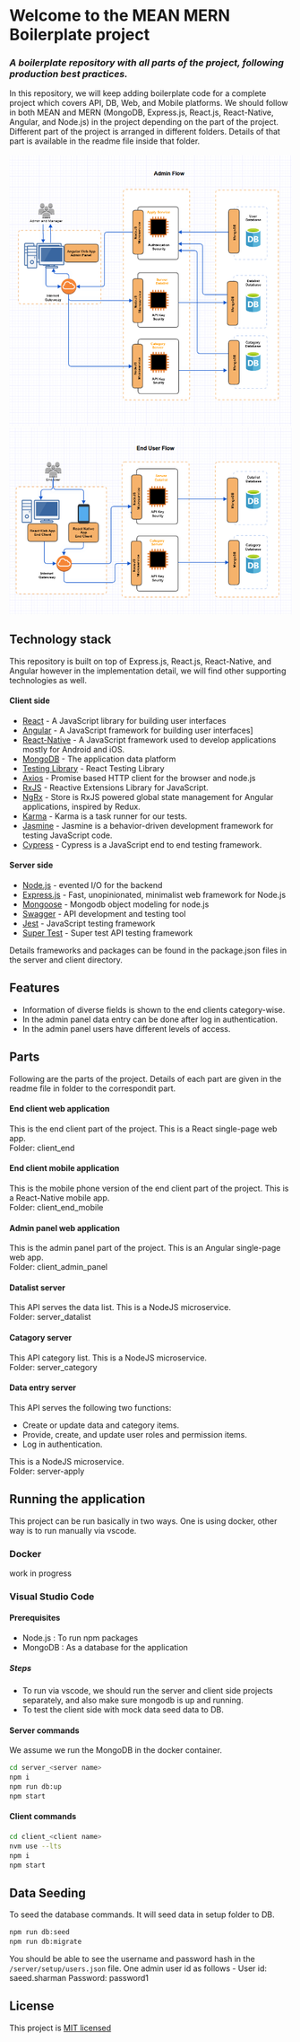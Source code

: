 # Welcome to the MEAN MERN Boilerplate project

### _A boilerplate repository with all parts of the project, following production best practices._

In this repository, we will keep adding boilerplate code for a complete project which covers API, DB, Web, and Mobile platforms.
We should follow in both MEAN and MERN (MongoDB, Express.js, React.js, React-Native, Angular, and Node.js) in the project depending on the part of the project.
Different part of the project is arranged in different folders. Details of that part is available in the readme file inside that folder.<br/><br/>
![](adminFlow.PNG)
![](endUserFlow.PNG)

## Technology stack

This repository is built on top of Express.js, React.js, React-Native, and Angular however in the implementation detail, we will find other supporting technologies as well.

#### Client side

- [React] - A JavaScript library for building user interfaces
- [Angular] - A JavaScript framework for building user interfaces]
- [React-Native] - A JavaScript framework used to develop applications mostly for Android and iOS.
- [MongoDB] - The application data platform
- [Testing Library] - React Testing Library
- [Axios] - Promise based HTTP client for the browser and node.js
- [RxJS] - Reactive Extensions Library for JavaScript.
- [NgRx] - Store is RxJS powered global state management for Angular applications, inspired by Redux.
- [Karma] - Karma is a task runner for our tests.
- [Jasmine] - Jasmine is a behavior-driven development framework for testing JavaScript code.
- [Cypress] - Cypress is a JavaScript end to end testing framework.

#### Server side

- [Node.js] - evented I/O for the backend
- [Express.js] - Fast, unopinionated, minimalist web framework for Node.js
- [Mongoose] - Mongodb object modeling for node.js
- [Swagger] - API development and testing tool
- [Jest] - JavaScript testing framework
- [Super Test] - Super test API testing framework

Details frameworks and packages can be found in the package.json files in the server and client directory.

## Features

- Information of diverse fields is shown to the end clients category-wise.
- In the admin panel data entry can be done after log in authentication.
- In the admin panel users have different levels of access.

## Parts

Following are the parts of the project. Details of each part are given in the readme file in folder to the correspondit part.

#### End client web application
This is the end client part of the project. This is a React single-page web app.<br/>
Folder: client_end

#### End client mobile application
This is the mobile phone version of the end client part of the project. This is a React-Native mobile app.<br/>
Folder: client_end_mobile

#### Admin panel web application
This is the admin panel part of the project. This is an Angular single-page web app.<br/>
Folder: client_admin_panel

#### Datalist server
This API serves the data list. This is a NodeJS microservice.<br/>
Folder: server_datalist

#### Catagory server
This API category list. This is a NodeJS microservice.<br/>
Folder: server_category

#### Data entry server
This API serves the following two functions:
- Create or update data and category items.
- Provide, create, and update user roles and permission items.
- Log in authentication.

This is a NodeJS microservice.<br/>
Folder: server-apply

## Running the application
This project can be run basically in two ways. One is using docker, other way is to run manually via vscode.

### Docker
work in progress

### Visual Studio Code

#### Prerequisites

- Node.js : To run npm packages
- MongoDB : As a database for the application

##### Steps

- To run via vscode, we should run the server and client side projects separately, and also make sure mongodb is up and running.
- To test the client side with mock data seed data to DB.

#### Server commands
We assume we run the MongoDB in the docker container.
```sh
cd server_<server name>
npm i
npm run db:up
npm start
```

#### Client commands

```sh
cd client_<client name>
nvm use --lts
npm i
npm start
```

## Data Seeding

To seed the database commands. It will seed data in setup folder to DB. 

```sh
npm run db:seed
npm run db:migrate
```

You should be able to see the username and password hash in the `/server/setup/users.json` file.
One admin user id as follows -
User id: saeed.sharman
Password: password1

## License

This project is [MIT licensed](https://opensource.org/licenses/MIT)

[node.js]: http://nodejs.org
[express.js]: http://expressjs.com
[docker]: https://www.docker.com
[react]: https://reactjs.org/
[mongodb]: https://www.mongodb.com/
[testing library]: https://testing-library.com/
[axios]: https://github.com/axios/axios
[mongoose]: https://mongoosejs.com/
[swagger]: https://swagger.io/
[jest]: https://jestjs.io/
[super test]: https://github.com/visionmedia/supertest
[Angular]: https://angular.io/
[React-Native]: https://reactnative.dev/
[Karma]: https://karma-runner.github.io
[Jasmine]: https://jasmine.github.io/
[NgRx]: https://ngrx.io/
[Cypress]: https://www.cypress.io/
[RxJS]: https://rxjs.dev/
